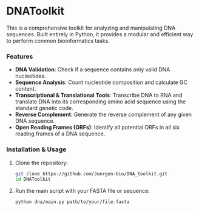 # DNAToolkit

This is a comprehensive toolkit for analyzing and manipulating DNA sequences. Built entirely in Python, it provides a modular and efficient way to perform common bioinformatics tasks.

### Features

  * **DNA Validation**: Check if a sequence contains only valid DNA nucleotides.
  * **Sequence Analysis**: Count nucleotide composition and calculate GC content.
  * **Transcriptional & Translational Tools**: Transcribe DNA to RNA and translate DNA into its corresponding amino acid sequence using the standard genetic code.
  * **Reverse Complement**: Generate the reverse complement of any given DNA sequence.
  * **Open Reading Frames (ORFs)**: Identify all potential ORFs in all six reading frames of a DNA sequence.

### Installation & Usage

1.  Clone the repository:
    ```bash
    git clone https://github.com/Juergen-bio/DNA_toolkit.git
    cd DNAToolkit
    ```
2.  Run the main script with your FASTA file or sequence:
    ```bash
    python dna/main.py path/to/your/file.fasta
    ```
